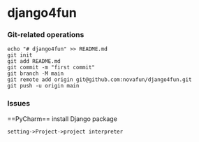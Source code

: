 # django4fun

### Git-related operations

```
echo "# django4fun" >> README.md
git init
git add README.md
git commit -m "first commit"
git branch -M main
git remote add origin git@github.com:novafun/django4fun.git
git push -u origin main
```

### Issues

==PyCharm== install Django package

```
setting->Project->project interpreter
```

